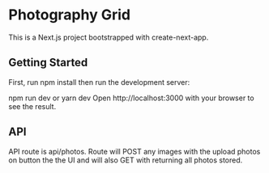 # Photography Grid

This is a Next.js project bootstrapped with create-next-app.

## Getting Started
First, run npm install then run the development server:

npm run dev
 or
yarn dev
Open http://localhost:3000 with your browser to see the result.

## API

API route is api/photos. Route will POST any images with the upload photos on button the the UI and will also GET with returning all photos stored.
